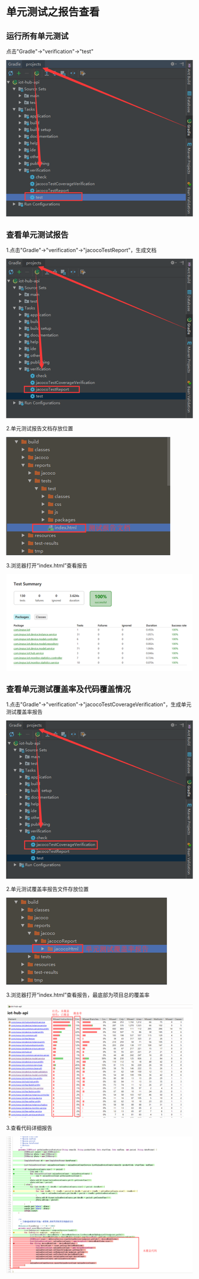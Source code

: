 # 单元测试之报告查看

## 运行所有单元测试

点击"Gradle"→"verification"→"test"

![](./media/gradle_test_task.png)

## 查看单元测试报告

1.点击"Gradle"→"verification"→"jacocoTestReport"，生成文档

![](./media/gradle_test_report_task.png)

2.单元测试报告文档存放位置

![](./media/gradle_test_report_html.png)

3.浏览器打开“index.html”查看报告

![](./media/gradle_test_report_web.png)

## 查看单元测试覆盖率及代码覆盖情况

1.点击"Gradle"→"verification"→"jacocoTestCoverageVerification"，生成单元测试覆盖率报告

![](./media/gradle_test_coverage_task.png)

2.单元测试覆盖率报告文件存放位置

![](./media/gradle_test_coverage_html.png)

3.浏览器打开“index.html”查看报告，最底部为项目总的覆盖率

![](./media/gradle_test_coverage_web.png)

3.查看代码详细报告

![](./media/gradle_test_coverage_web_detail.png)